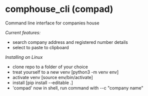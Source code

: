# comphouse_cli (compad)
Command line interface for companies house

*Current features:*

- search company address and registered number details
- select to paste to clipboard

*Installing on Linux*

- clone repo to a folder of your choice
- treat yourself to a new venv [python3 -m venv env]
- activate venv [source env/bin/activate]
- install [pip install --editable .]
- 'compad' now in shell, run command with --c "company name"
